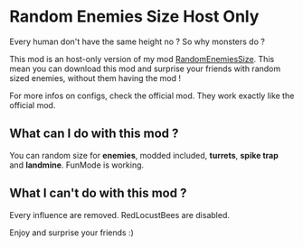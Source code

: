 # Random Enemies Size Host Only

Every human don't have the same height no ? So why monsters do ?

This mod is an host-only version of my mod [RandomEnemiesSize](https://thunderstore.io/c/lethal-company/p/Wexop/RandomEnemiesSize/).
This mean you can download this mod and surprise your friends with random sized enemies, without them having the mod !

For more infos on configs, check the official mod. They work exactly like the official mod.

## What can I do with this mod ?

You can random size for **enemies**, modded included, **turrets**, **spike trap** and **landmine**.
FunMode is working.

## What I can't do with this mod ?

Every influence are removed.
RedLocustBees are disabled.

Enjoy and surprise your friends :)